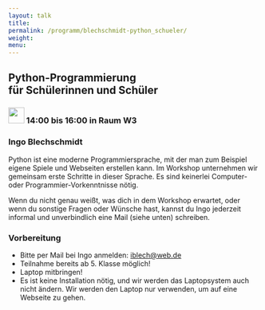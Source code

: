 ```yaml
---
layout: talk
title:
permalink: /programm/blechschmidt-python_schueler/
weight: 
menu:
---
```

## Python-Programmierung für&nbsp;Schülerinnen&nbsp;und&nbsp;Schüler

### <img height = "32" src="../../images/workshop.svg"> 14:00 bis 16:00 in Raum W3

### Ingo&nbsp;Blechschmidt

Python ist eine moderne Programmiersprache, mit der man zum Beispiel eigene Spiele und Webseiten erstellen kann. Im Workshop unternehmen wir gemeinsam erste Schritte in dieser Sprache.
Es sind keinerlei Computer- oder Programmier-Vorkenntnisse nötig.

Wenn du nicht genau weißt, was dich in dem Workshop erwartet, oder wenn du sonstige Fragen oder Wünsche hast, kannst du Ingo jederzeit informal und unverbindlich eine Mail (siehe unten) schreiben.

### Vorbereitung

- Bitte per Mail bei Ingo anmelden: <a href="mailto:iblech@web.de">iblech@web.de</a>
- Teilnahme bereits ab 5. Klasse möglich!
- Laptop mitbringen!
- Es ist keine Installation nötig, und wir werden das Laptopsystem auch nicht ändern. Wir werden den Laptop nur verwenden, um auf eine Webseite zu gehen.
